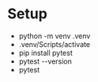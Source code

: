 # Setup

- python -m venv .venv
- .venv/Scripts/activate
- pip install pytest
- pytest --version
- pytest
